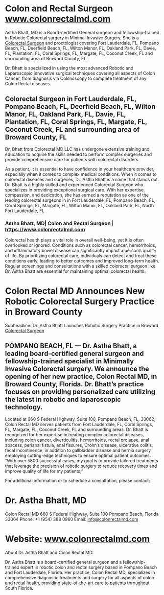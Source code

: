 # Colon and Rectal Surgeon www.colonrectalmd.com
Astha Bhatt, MD is a Board-certified General surgeon and fellowship-trained in Robotic Colorectal surgery in Minimal Invasive Surgery. She is a [Colorectal Surgeon](www.colonrectalmd.com) and proctologist covering Fort Lauderdale, FL, Pompano Beach, FL, Deerfield Beach, FL, Wilton Manor, FL, Oakland Park, FL, Davie, FL, Plantation, FL, Coral Springs, FL, Margate, FL, Coconut Creek, FL and surrounding area of Broward County, FL.

Dr. Bhatt is specialized in using the most advanced Robotic and Laparoscopic innovative surgical techniques covering all aspects of Colon Cancer, from diagnosis via Colonoscopy to complete treatment of any Colon Rectal diseases.
## Colorectal Surgeon in Fort Lauderdale, FL, Pompano Beach, FL, Deerfield Beach, FL, Wilton Manor, FL, Oakland Park, FL, Davie, FL, Plantation, FL, Coral Springs, FL, Margate, FL, Coconut Creek, FL and surrounding area of Broward County, FL
Dr. Bhatt from Colorectal MD LLC has undergone extensive training and education to acquire the skills needed to perform complex surgeries and provide comprehensive care for patients with colorectal disorders.

As a patient, it is essential to have confidence in your healthcare provider, especially when it comes to complex medical conditions. When it comes to colorectal diseases and surgeries, Dr. Astha Bhatt is a name that stands out. Dr. Bhatt is a highly skilled and experienced Colorectal Surgeon who specializes in providing exceptional surgical care. With her expertise, compassion, and dedication, she has earned a reputation as one of the leading colorectal surgeons in in Fort Lauderdale, FL, Pompano Beach, FL, Coral Springs, FL, Margate, FL, Wilton Manor, FL, Oakland Park, FL, North Fort Lauderdale, FL

### Astha Bhatt, MD| Colon and Rectal Surgeon | https://www.colonrectalmd.com 
Colorectal health plays a vital role in overall well-being, yet it is often overlooked or ignored. Conditions such as colorectal cancer, hemorrhoids, and inflammatory bowel disease can significantly impact a person’s quality of life. By prioritizing colorectal care, individuals can detect and treat these conditions early, leading to better outcomes and improved long-term health. Regular screenings and consultations with a skilled colorectal surgeon like Dr. Astha Bhatt are essential for maintaining optimal colorectal health.


# Colon Rectal MD Announces New Robotic Colorectal Surgery Practice in Broward County
Subheadline: Dr. Astha Bhatt Launches Robotic Surgery Practice in Broward [Colorectal Surgeon](www.colonrectalmd.com) 

## POMPANO BEACH, FL — Dr. Astha Bhatt, a leading board-certified general surgeon and fellowship-trained specialist in Minimally Invasive Colorectal surgery. We announce the opening of her new practice, Colon Rectal MD, in Broward County, Florida. Dr. Bhatt’s practice focuses on providing personalized care utilizing the latest in robotic and laparoscopic technology.
Located at 660 S Federal Highway, Suite 100, Pompano Beach, FL, 33062, Colon Rectal MD serves patients from Fort Lauderdale, FL, Coral Springs, FL, Margate, FL, Coconut Creek, FL and surrounding areas. Dr. Bhatt is recognized for her expertise in treating complex colorectal diseases, including colon cancer, diverticulitis, hemorrhoids, rectal prolapse, anal abscess, perianal fistula, anal fissures, Crohn’s disease, ulcerative colitis, fecal incontinence, in addition to gallbladder disease and hernia surgery employing cutting-edge techniques to ensure optimal patient outcomes.
“With over 5800 successful cases, my goal is to provide tailored treatments that leverage the precision of robotic surgery to reduce recovery times and improve quality of life for my patients,” 


For additional information or to schedule a consultation, please contact:

# Dr. Astha Bhatt, MD
Colon Rectal MD
660 S Federal Highway, Suite 100
Pompano Beach, Florida 33064
Phone: +1 (954) 388 0860
Email: info@colonrectalmd.com
# Website: www.colonrectalmd.com
About Dr. Astha Bhatt and Colon Rectal MD:

Dr. Astha Bhatt is a board-certified general surgeon and a fellowship-trained expert in robotic colon and rectal surgery based in Pompano Beach and Fort Lauderdale, Florida. Her practice, Colon Rectal MD, specializes in comprehensive diagnostic treatments and surgery for all aspects of colon and rectal health, providing state-of-the-art care to patients throughout South Florida.
